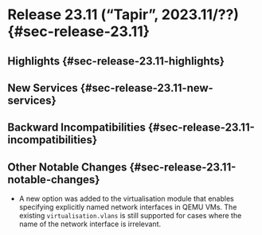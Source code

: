 # Release 23.11 (“Tapir”, 2023.11/??) {#sec-release-23.11}

## Highlights {#sec-release-23.11-highlights}

## New Services {#sec-release-23.11-new-services}

<!-- To avoid merge conflicts, consider adding your item at an arbitrary place in the list instead. -->

## Backward Incompatibilities {#sec-release-23.11-incompatibilities}

## Other Notable Changes {#sec-release-23.11-notable-changes}

- A new option was added to the virtualisation module that enables specifying explicitly named network interfaces in QEMU VMs. The existing `virtualisation.vlans` is still supported for cases where the name of the network interface is irrelevant.

